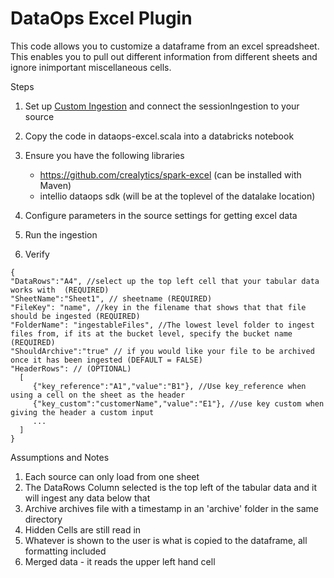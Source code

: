 # **DataOps Excel Plugin**
This code allows you to customize a dataframe from an excel spreadsheet. This enables you to pull out different information
from different sheets and ignore inimportant miscellaneous cells.

Steps
1. Set up [Custom Ingestion](https://intellio.gitbook.io/dataops/configuring-the-data-integration-process/custom-ingestion) and connect the sessionIngestion to your source
2. Copy the code in dataops-excel.scala into a databricks notebook
3. Ensure you have the following libraries
    * https://github.com/crealytics/spark-excel (can be installed with Maven)
    * intellio dataops sdk (will be at the toplevel of the datalake location)
   
4. Configure parameters in the source settings for getting excel data
5. Run the ingestion
6. Verify

```
{  
"DataRows":"A4", //select up the top left cell that your tabular data works with  (REQUIRED)  
"SheetName":"Sheet1", // sheetname (REQUIRED)  
"FileKey": "name", //key in the filename that shows that that file should be ingested (REQUIRED)
"FolderName": "ingestableFiles", //The lowest level folder to ingest files from, if its at the bucket level, specify the bucket name (REQUIRED)  
"ShouldArchive":"true" // if you would like your file to be archived once it has been ingested (DEFAULT = FALSE)  
"HeaderRows": // (OPTIONAL)  
  [  
     {"key_reference":"A1","value":"B1"}, //Use key_reference when using a cell on the sheet as the header  
     {"key_custom":"customerName","value":"E1"}, //use key custom when giving the header a custom input  
     ...  
  ]  
}  
```

Assumptions and Notes
1. Each source can only load from one sheet
2. The DataRows Column selected is the top left of the tabular data and it will ingest any data below that
3. Archive archives file with a timestamp in an 'archive' folder in the same directory
4. Hidden Cells are still read in
5. Whatever is shown to the user is what is copied to the dataframe, all formatting included
6. Merged data - it reads the upper left hand cell 